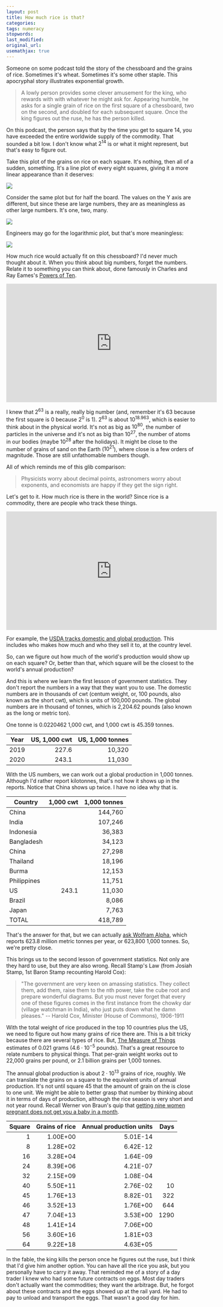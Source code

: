 ```yaml
---
layout: post
title: How much rice is that?
categories:
tags: numeracy
stopwords:
last_modified:
original_url:
usemathjax: true
---
```


Someone on some podcast told the story of the chessboard and the grains of rice. Sometimes it's wheat. Sometimes it's some other staple. This apocryphal story illustrates exponential growth.

> A lowly person provides some clever amusement for the king, who rewards with with whatever he might ask for. Appearing humble, he asks for a single grain of rice on the first square of a chessboard, two on the second, and doubled for each subsequent square. Once the king figures out the ruse, he has the person killed.

On this podcast, the person says that by the time you get to square 14, you have exceeded the entire worldwide supply of the commodity. That sounded a bit low. I don't know what $2^{14}$ is or what it might represent, but that's easy to figure out.

Take this plot of the grains on rice on each square. It's nothing, then all of a sudden, something. It's a line plot of every eight squares, giving it a more linear appearance than it deserves:

![](/images/rice/64-squares.png)

Consider the same plot but for half the board. The values on the Y axis are different, but since these are large numbers, they are as meaningless as other large numbers. It's one, two, many.

![](/images/rice/32-squares.png)

Engineers may go for the logarithmic plot, but that's more meaningless:

![](/images/rice/log.png)

How much rice would actually fit on this chessboard? I'd never much thought about it. When you think about big numbers, forget the numbers. Relate it to something you can think about, done famously in Charles and Ray Eames's [Powers of Ten](https://www.youtube.com/embed/0fKBhvDjuy0).

<div class="youtube">
<iframe width="560" height="315" src="https://www.youtube.com/embed/0fKBhvDjuy0" title="YouTube video player" frameborder="0" allow="accelerometer; autoplay; clipboard-write; encrypted-media; gyroscope; picture-in-picture" allowfullscreen></iframe>
</div>

I knew that $2^{63}$ is a really, really big number (and, remember it's 63 because the first square is 0 because $2^{0}$ is $1$). $2^{63}$ is about $10^{18.963}$, which is easier to think about in the physical world. It's not as big as $10^{80}$, the number of particles in the universe and it's not as big than $10^{27}$, the number of atoms in our bodies (maybe $10^{28}$ after the holidays). It might be close to the number of grains of sand on the Earth ($10^{21}$), where close is a few orders of magnitude. Those are still unfathomable numbers though.

All of which reminds me of this glib comparison:

> Physicists worry about decimal points, astronomers worry about exponents, and economists are happy if they get the sign right.

Let's get to it. How much rice is there in the world? Since rice is a commodity, there are people who track these things.

<div class="youtube">
<iframe width="560" height="315" src="https://www.youtube.com/embed/ySxHud7abko" title="YouTube video player" frameborder="0" allow="accelerometer; autoplay; clipboard-write; encrypted-media; gyroscope; picture-in-picture" allowfullscreen></iframe>
</div>

For example, the [USDA tracks domestic and global production](https://www.ers.usda.gov/data-products/rice-yearbook/). This includes who makes how much and who they sell it to, at the country level.

So, can we figure out how much of the world's production would show up on each square? Or, better than that, which square will be the closest to the world's annual production?

And this is where we learn the first lesson of government statistics. They don't report the numbers in a way that they want you to use. The domestic numbers are in thousands of cwt (centum weight, or, 100 pounds, also known as the short cwt), which is units of 100,000 pounds. The global numbers are in thousand of tonnes, which is 2,204.62 pounds (also known as the long or metric ton).

One tonne is 0.0220462 1,000 cwt, and 1,000 cwt is 45.359 tonnes.


| Year | US, 1,000 cwt  | US, 1,000 tonnes |
|------|---------------:|-----------------:|
| 2019 | 227.6          | 10,320           |
| 2020 | 243.1          | 11,030           |


With the US numbers, we can work out a global production in 1,000 tonnes. Although I'd rather report kilotonnes, that's not how it shows up in the reports. Notice that China shows up twice. I have no idea why that is.

| Country     | 1,000 cwt | 1,000 tonnes  |
|-------------|----------:|--------------:|
| China       |           |       144,760 |
| India       |           |       107,246 |
| Indonesia   |           |        36,383 |
| Bangladesh  |           |        34,123 |
| China       |           |        27,298 |
| Thailand    |           |        18,196 |
| Burma       |           |        12,153 |
| Philippines |           |        11,751 |
| US          | 243.1     |        11,030 |
| Brazil      |           |         8,086 |
| Japan       |           |         7,763 |
| TOTAL       |           |       418,789 |

That's the answer for that, but we can actually [ask Wolfram Alpha](https://www.wolframalpha.com/input/?i=annual+production+of+rice+in+tonnes), which reports 623.8 million metric tonnes per year, or 623,800 1,000 tonnes. So, we're pretty close.

This brings us to the second lesson of government statistics. Not only are they hard to use, but they are also wrong. Recall Stamp's Law (from Josiah Stamp, 1st Baron Stamp recounting Harold Cox):

> "The government are very keen on amassing statistics. They collect them, add them, raise them to the nth power, take the cube root and prepare wonderful diagrams. But you must never forget that every one of these figures comes in the first instance from the chowky dar (village watchman in India), who just puts down what he damn pleases." -- Harold Cox, Minister (House of Commons), 1906-1911

With the total weight of rice produced in the top 10 countries plus the US, we need to figure out how many grains of rice there are. This is a bit tricky because there are several types of rice. But, [The Measure of Things](https://www.themeasureofthings.com/results.php?comp=weight&unit=gms&amt=0.021) estimates of 0.021 grams ($4.6 \cdot 10^{-5}$ pounds). That's a great resource to relate numbers to physical things. That per-grain weight works out to 22,000 grains per pound, or 2.1 billion grains per 1,000 tonnes.

The annual global production is about $2 \cdot 10^{13}$ grains of rice, roughly. We can translate the grains on a square to the equivalent units of annual production. It's not until square 45 that the amount of grain on the is close to one unit. We might be able to better grasp that number by thinking about it in terms of days of production, although the rice season is very short and not year round. Recall Werner von Braun's quip that [getting nine women pregnant does not get you a baby in a month](https://quotefancy.com/quote/1105018/Wernher-von-Braun-Crash-programs-fail-because-they-are-based-on-theory-that-with-nine).

| Square  | Grains of rice | Annual production units | Days |
|--------:|---------------:|------------------------:|-----:|
|  1      | 1.00E+00       | 5.01E-14                |      |
|  8      | 1.28E+02       | 6.42E-12                |      |
| 16      | 3.28E+04       | 1.64E-09                |      |
| 24      | 8.39E+06       | 4.21E-07                |      |
| 32      | 2.15E+09       | 1.08E-04                |      |
| 40      | 5.50E+11       | 2.76E-02                |   10 |
| 45      | 1.76E+13       | 8.82E-01                |  322 |
| 46      | 3.52E+13       | 1.76E+00                |  644 |
| 47      | 7.04E+13       | 3.53E+00                | 1290 |
| 48      | 1.41E+14       | 7.06E+00                |      |
| 56      | 3.60E+16       | 1.81E+03                |      |
| 64      | 9.22E+18       | 4.63E+05                |      |

In the fable, the king kills the person once he figures out the ruse, but I think that I'd give him another option. You can have all the rice you ask, but you personally have to carry it away. That reminded me of a story of a day trader I knew who had some future contracts on eggs. Most day traders don't actually want the commodities; they want the arbitrage. But, he forgot about these contracts and the eggs showed up at the rail yard. He had to pay to unload and transport the eggs. That wasn't a good day for him.
